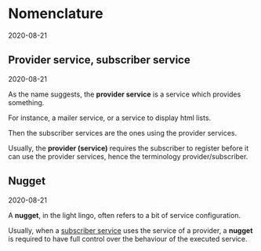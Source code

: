 Nomenclature
=============
2020-08-21




Provider service, subscriber service
-----------------
2020-08-21



As the name suggests, the **provider service** is a service which provides something.

For instance, a mailer service, or a service to display html lists.

Then the subscriber services are the ones using the provider services.


Usually, the **provider (service)** requires the subscriber to register before it can use the provider services, hence the terminology provider/subscriber. 






Nugget
----------
2020-08-21


A **nugget**, in the light lingo, often refers to a bit of service configuration.

Usually, when a [subscriber service](#provider-service-subscriber-service) uses the service of a provider, a **nugget** is required
to have full control over the behaviour of the executed service.



 